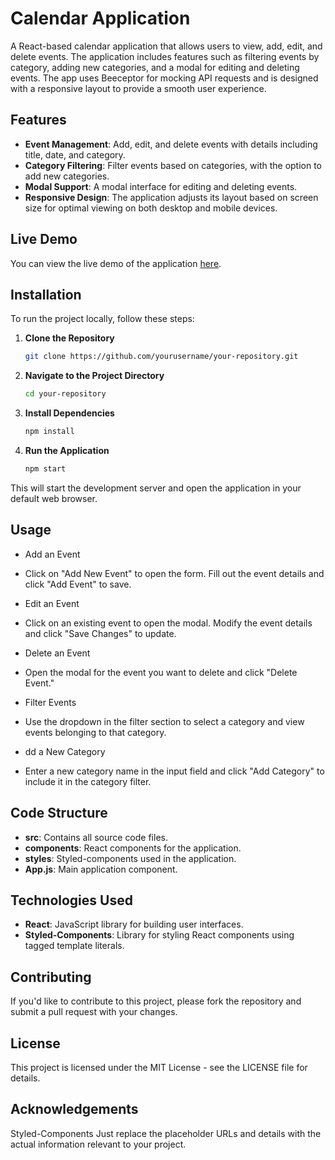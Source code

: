# Calendar Application

A React-based calendar application that allows users to view, add, edit, and delete events. The application includes features such as filtering events by category, adding new categories, and a modal for editing and deleting events. The app uses Beeceptor for mocking API requests and is designed with a responsive layout to provide a smooth user experience.

## Features

- **Event Management**: Add, edit, and delete events with details including title, date, and category.
- **Category Filtering**: Filter events based on categories, with the option to add new categories.
- **Modal Support**: A modal interface for editing and deleting events.
- **Responsive Design**: The application adjusts its layout based on screen size for optimal viewing on both desktop and mobile devices.

## Live Demo

You can view the live demo of the application [here](https://calendar-nit3.netlify.app/).

## Installation

To run the project locally, follow these steps:

1. **Clone the Repository**

   ```bash
   git clone https://github.com/yourusername/your-repository.git

2. **Navigate to the Project Directory**

   ```bash
   cd your-repository

3. **Install Dependencies**

   ```bash
   npm install

4. **Run the Application**

   ```bash
   npm start
   
This will start the development server and open the application in your default web browser.

## Usage
- Add an Event

- Click on "Add New Event" to open the form. Fill out the event details and click "Add Event" to save.

- Edit an Event

- Click on an existing event to open the modal. Modify the event details and click "Save Changes" to update.

- Delete an Event

- Open the modal for the event you want to delete and click "Delete Event."

- Filter Events

- Use the dropdown in the filter section to select a category and view events belonging to that category.

- dd a New Category

- Enter a new category name in the input field and click "Add Category" to include it in the category filter.

## Code Structure

- **src**: Contains all source code files.
- **components**: React components for the application.
- **styles**: Styled-components used in the application.
- **App.js**: Main application component.

## Technologies Used
- **React**: JavaScript library for building user interfaces.
- **Styled-Components**: Library for styling React components using tagged template literals.

## Contributing
If you'd like to contribute to this project, please fork the repository and submit a pull request with your changes.

## License
This project is licensed under the MIT License - see the LICENSE file for details.

## Acknowledgements
Styled-Components
Just replace the placeholder URLs and details with the actual information relevant to your project.
